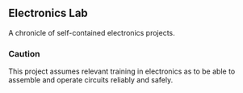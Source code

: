 ## Electronics Lab

A chronicle of self-contained electronics projects.


### Caution

This project assumes relevant training in electronics as to be able to assemble and operate circuits reliably and safely.
